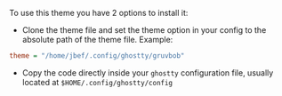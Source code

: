 To use this theme you have 2 options to install it:

- Clone the theme file and set the theme option in your config to the absolute path of the theme file.
Example:

```ini
theme = "/home/jbef/.config/ghostty/gruvbob"
```

- Copy the code directly inside your `ghostty` configuration file, usually located at `$HOME/.config/ghostty/config`


